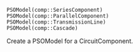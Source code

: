 ```
PSOModel(comp::SeriesComponent)
PSOModel(comp::ParallelComponent)
PSOModel(comp::TransmissionLine)
PSOModel(comp::Cascade)
```

Create a PSOModel for a CircuitComponent.
